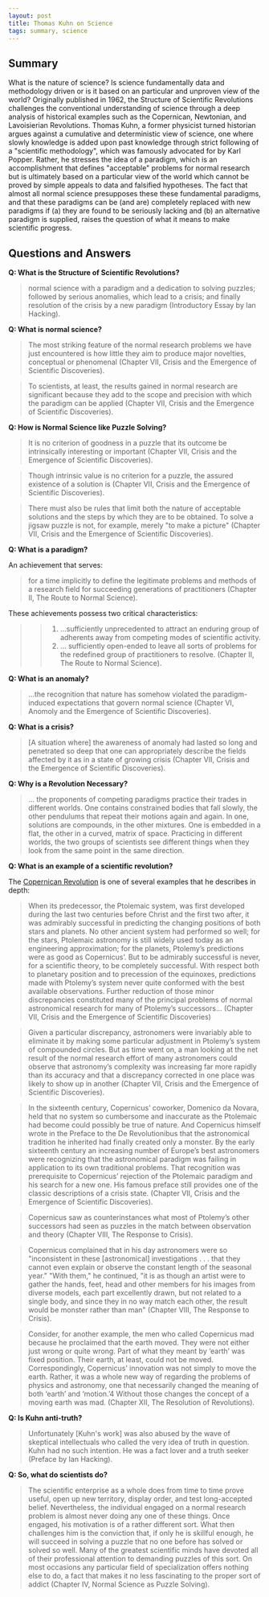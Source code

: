 ```yaml
---
layout: post
title: Thomas Kuhn on Science
tags: summary, science
---
```


## Summary

What is the nature of science? Is science fundamentally data and methodology driven or is it based on an particular and unproven view of the world? Originally published in 1962, the Structure of Scientific Revolutions challenges the conventional understanding of science through a deep analysis of historical examples such as the Copernican, Newtonian, and Lavoisierian Revolutions. Thomas Kuhn, a former physicist turned historian argues against a cumulative and deterministic view of science, one where slowly knowledge is added upon past knowledge through strict following of a "scientific methodology", which was famously advocated for by Karl Popper. Rather, he stresses the idea of a paradigm, which is an accomplishment that defines "acceptable" problems for normal research but is ultimately based on a particular view of the world which cannot be proved by simple appeals to data and falsified hypotheses. The fact that almost all normal science presupposes these these fundamental paradigms, and that these paradigms can be (and are) completely replaced with new paradigms if (a) they are found to be seriously lacking and (b) an alternative paradigm is supplied, raises the question of what it means to make scientific progress.

## Questions and Answers

**Q: What is the Structure of Scientific Revolutions?**

> normal science with a paradigm and a dedication to solving puzzles; followed by serious anomalies, which lead to a crisis; and finally resolution of the crisis by a new paradigm (Introductory Essay by Ian Hacking).

**Q: What is normal science?**

> The most striking feature of the normal research problems we have just encountered is how little they aim to produce major novelties, conceptual or phenomenal (Chapter VII, Crisis and the Emergence of Scientific Discoveries).

> To scientists, at least, the results gained in normal research are significant because they add to the scope and precision with which the paradigm can be applied (Chapter VII, Crisis and the Emergence of Scientific Discoveries).

**Q: How is Normal Science like Puzzle Solving?**

> It is no criterion of goodness in a puzzle that its outcome be intrinsically interesting or important (Chapter VII, Crisis and the Emergence of Scientific Discoveries).

> Though intrinsic value is no criterion for a puzzle, the assured existence of a solution is (Chapter VII, Crisis and the Emergence of Scientific Discoveries).

> There must also be rules that limit both the nature of acceptable solutions and the steps by which they are to be obtained. To solve a jigsaw puzzle is not, for example, merely "to make a picture" (Chapter VII, Crisis and the Emergence of Scientific Discoveries).

**Q: What is a paradigm?**

An achievement that serves:

> for a time implicitly to define the legitimate problems and methods of a research field for succeeding generations of practitioners (Chapter II, The Route to Normal Science).

These achievements possess two critical characteristics:

> > 1. ...sufficiently unprecedented to attract an enduring group of adherents away from competing modes of scientific activity.
> > 2. ... sufficiently open-ended to leave all sorts of problems for the redefined group of practitioners to resolve. (Chapter II, The Route to Normal Science).

**Q: What is an anomaly?**

> ...the recognition that nature has somehow violated the paradigm-induced expectations that govern normal science (Chapter VI, Anomoly and the Emergence of Scientific Discoveries).

**Q: What is a crisis?**

> [A situation where] the awareness of anomaly had lasted so long and penetrated so deep that one can appropriately describe the fields affected by it as in a state of growing crisis (Chapter VII, Crisis and the Emergence of Scientific Discoveries).

**Q: Why is a Revolution Necessary?**

> ... the proponents of competing paradigms practice their trades in different worlds. One contains constrained bodies that fall slowly, the other pendulums that repeat their motions again and again. In one, solutions are compounds, in the other mixtures. One is embedded in a flat, the other in a curved, matrix of space. Practicing in different worlds, the two groups of scientists see different things when they look from the same point in the same direction.

**Q: What is an example of a scientific revolution?**

The [Copernican Revolution](https://en.wikipedia.org/wiki/Copernican_Revolution) is one of several examples that he describes in depth:

> When its predecessor, the Ptolemaic system, was first developed during the last two centuries before Christ and the first two after, it was admirably successful in predicting the changing positions of both stars and planets. No other ancient system had performed so well; for the stars, Ptolemaic astronomy is still widely used today as an engineering approximation; for the planets, Ptolemy’s predictions were as good as Copernicus’. But to be admirably successful is never, for a scientific theory, to be completely successful. With respect both to planetary position and to precession of the equinoxes, predictions made with Ptolemy’s system never quite conformed with the best available observations. Further reduction of those minor discrepancies constituted many of the principal problems of normal astronomical research for many of Ptolemy’s successors... (Chapter VII, Crisis and the Emergence of Scientific Discoveries)

> Given a particular discrepancy, astronomers were invariably able to eliminate it by making some particular adjustment in Ptolemy’s system of compounded circles. But as time went on, a man looking at the net result of the normal research effort of many astronomers could observe that astronomy’s complexity was increasing far more rapidly than its accuracy and that a discrepancy corrected in one place was likely to show up in another (Chapter VII, Crisis and the Emergence of Scientific Discoveries).

> In the sixteenth century, Copernicus’ coworker, Domenico da Novara, held that no system so cumbersome and inaccurate as the Ptolemaic had become could possibly be true of nature. And Copernicus himself wrote in the Preface to the De Revolutionibus that the astronomical tradition he inherited had finally created only a monster. By the early sixteenth century an increasing number of Europe’s best astronomers were recognizing that the astronomical paradigm was failing in application to its own traditional problems. That recognition was prerequisite to Copernicus’ rejection of the Ptolemaic paradigm and his search for a new one. His famous preface still provides one of the classic descriptions of a crisis state. (Chapter VII, Crisis and the Emergence of Scientific Discoveries).

> Copernicus saw as counterinstances what most of Ptolemy’s other successors had seen as puzzles in the match between observation and theory (Chapter VIII, The Response to Crisis).

> Copernicus complained that in his day astronomers were so "inconsistent in these [astronomical] investigations . . . that they cannot even explain or observe the constant length of the seasonal year." "With them," he continued, "it is as though an artist were to gather the hands, feet, head and other members for his images from diverse models, each part excellently drawn, but not related to a single body, and since they in no way match each other, the result would be monster rather than man" (Chapter VIII, The Response to Crisis).

> Consider, for another example, the men who called Copernicus mad because he proclaimed that the earth moved. They were not either just wrong or quite wrong. Part of what they meant by ‘earth’ was fixed position. Their earth, at least, could not be moved. Correspondingly, Copernicus’ innovation was not simply to move the earth. Rather, it was a whole new way of regarding the problems of physics and astronomy, one that necessarily changed the meaning of both ‘earth’ and ‘motion.’4 Without those changes the concept of a moving earth was mad. (Chapter XII, The Resolution of Revolutions).

**Q: Is Kuhn anti-truth?**

> Unfortunately [Kuhn's work] was also abused by the wave of skeptical intellectuals who called the very idea of truth in question. Kuhn had no such intention. He was a fact lover and a truth seeker (Preface by Ian Hacking).

**Q: So, what do scientists do?**

> The scientific enterprise as a whole does from time to time prove useful, open up new territory, display order, and test long-accepted belief. Nevertheless, the individual engaged on a normal research problem is almost never doing any one of these things. Once engaged, his motivation is of a rather different sort. What then challenges him is the conviction that, if only he is skillful enough, he will succeed in solving a puzzle that no one before has solved or solved so well. Many of the greatest scientific minds have devoted all of their professional attention to demanding puzzles of this sort. On most occasions any particular field of specialization offers nothing else to do, a fact that makes it no less fascinating to the proper sort of addict (Chapter IV, Normal Science as Puzzle Solving).
